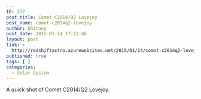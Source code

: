 ```yaml
---
ID: 277
post_title: Comet C2014/Q2 Lovejoy
post_name: comet-c2014q2-lovejoy
author: bhitney
post_date: 2015-01-14 17:12:46
layout: post
link: >
  http://redshiftastro.azurewebsites.net/2015/01/14/comet-c2014q2-lovejoy/
published: true
tags: [ ]
categories:
  - Solar System
---
```

A quick shot of Comet C2014/Q2 Lovejoy.